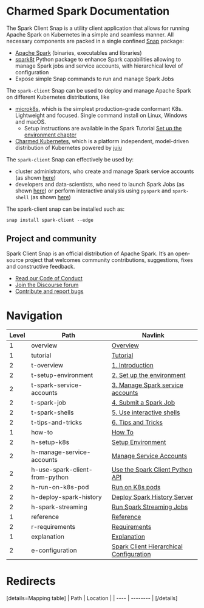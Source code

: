 # Charmed Spark Documentation

The Spark Client Snap is a utility client application that allows for running Apache Spark on Kubernetes in a simple and seamless manner. All necessary components are packed in a single confined [Snap](https://snapcraft.io/) package:

* [Apache Spark](https://spark.apache.org/downloads.html) (binaries, executables and libraries)
* [spark8t](https://github.com/canonical/spark-k8s-toolkit-py) Python package to enhance Spark capabilities allowing to manage Spark jobs and service accounts, with hierarchical level of configuration
* Expose simple Snap commands to run and manage Spark Jobs

The `spark-client` Snap can be used to deploy and manage Apache Spark on different Kubernetes distributions, like
* [microk8s](https://microk8s.io/), which is the simplest production-grade conformant K8s. Lightweight and focused. 
Single command install on Linux, Windows and macOS.
    * Setup instructions are available in the Spark Tutorial [Set up the environment chapter](https://discourse.charmhub.io/t/spark-client-snap-tutorial-setup-environment/8951)
* [Charmed Kubernetes](https://ubuntu.com/kubernetes/charmed-k8s), which is a platform independent, model-driven distribution of Kubernetes powered by [juju](https://juju.is/) 

The `spark-client` Snap can effectively be used by:
* cluster administrators, who create and manage Spark service accounts (as shown [here](/t/spark-client-snap-tutorial-setup-environment/8952)) 
* developers and data-scientists, who need to launch Spark Jobs (as shown [here](/t/spark-client-snap-tutorial-spark-submit/8953)) or perform interactive analysis
using `pyspark` and `spark-shell`  (as shown [here](https://discourse.charmhub.io/t/spark-client-snap-tutorial-interactive-mode/8954))

The spark-client snap can be installed such as:
```
snap install spark-client --edge
```


## Project and community

Spark Client Snap is an official distribution of Apache Spark. It’s an open-source project that welcomes community contributions, suggestions, fixes and constructive feedback.
- [Read our Code of Conduct](https://ubuntu.com/community/code-of-conduct)
- [Join the Discourse forum](https://discourse.charmhub.io/tag/spark)
- [Contribute and report bugs](https://github.com/canonical/spark-client-snap)


# Navigation

| Level | Path                           | Navlink                                                                                                              |
|-------|--------------------------------|----------------------------------------------------------------------------------------------------------------------|
| 1     | overview                       | [Overview](/t/spark-client-snap-documentation/8963)                                                                  | 
| 1     | tutorial                       | [Tutorial]()                                                                                                         |
| 2     | t-overview                     | [1. Introduction](/t/spark-client-snap-tutorial/8957)                                                                |
| 2     | t-setup-environment            | [2. Set up the environment](/t/spark-client-snap-tutorial-setup-environment/8951)                                    |
| 2     | t-spark-service-accounts       | [3. Manage Spark service accounts](/t/spark-client-snap-tutorial-setup-environment/8952)                             |
| 2     | t-spark-job                    | [4. Submit a Spark Job](/t/spark-client-snap-tutorial-spark-submit/8953)                                             |
| 2     | t-spark-shells                 | [5. Use interactive shells](/t/spark-client-snap-tutorial-interactive-mode/8954)                                     |
| 2     | t-tips-and-tricks              | [6. Tips and Tricks](/t/spark-client-snap-tutorial-common-gotchas/8955)                                              |
| 1     | how-to                         | [How To]()                                                                                                           |
| 2     | h-setup-k8s                    | [Setup Environment](/t/charmed-spark-k8s-documentation-how-to-setup-k8s-environment/11618)                           |
| 2     | h-manage-service-accounts      | [Manage Service Accounts](/t/spark-client-snap-how-to-manage-spark-accounts/8959)                                    |
| 2     | h-use-spark-client-from-python | [Use the Spark Client Python API](/t/spark-client-snap-how-to-python-api/8958)                                       |
| 2     | h-run-on-k8s-pod               | [Run on K8s pods](/t/spark-client-snap-how-to-run-on-k8s-in-a-pod/8961)                                              |
| 2     | h-deploy-spark-history         | [Deploy Spark History Server](/t/charmed-spark-k8s-documentation-how-to-deploy-spark-history-server/10979)           |
| 2     | h-spark-streaming              | [Run Spark Streaming Jobs](/t/charmed-spark-how-to-run-a-spark-streaming-job/10880)                                  |
| 1     | reference                      | [Reference]()                                                                                                        |
| 2     | r-requirements                 | [Requirements](/t/spark-client-snap-reference-requirements/8962)                                                     |
| 1     | explanation                    | [Explanation]()                                                                                                      |
| 2     | e-configuration                | [Spark Client Hierarchical Configuration](/t/spark-client-snap-explanation-hierarchical-configuration-handling/8956) |


# Redirects

[details=Mapping table]
| Path | Location |
| ---- | -------- |
[/details]